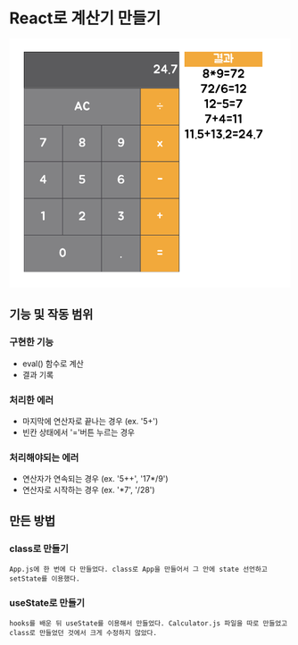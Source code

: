 # React로 계산기 만들기
<img src="./img/calculator.png">

## 기능 및 작동 범위

### 구현한 기능

- eval() 함수로 계산
- 결과 기록

### 처리한 에러

- 마지막에 연산자로 끝나는 경우 (ex. '5+')
- 빈칸 상태에서 '='버튼 누르는 경우

### 처리해야되는 에러

- 연산자가 연속되는 경우 (ex. '5++', '17*/9')
- 연산자로 시작하는 경우 (ex. '*7', '/28')

## 만든 방법
### class로 만들기
    App.js에 한 번에 다 만들었다. class로 App을 만들어서 그 안에 state 선언하고 setState를 이용했다.

### useState로 만들기
    hooks를 배운 뒤 useState를 이용해서 만들었다. Calculator.js 파일을 따로 만들었고 class로 만들었던 것에서 크게 수정하지 않았다.
